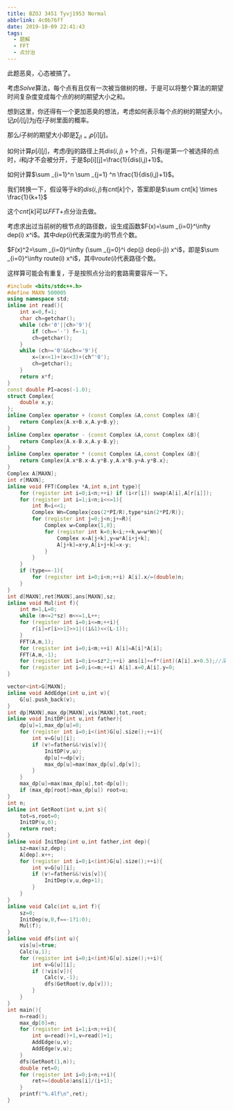 ```yaml
---
title: BZOJ 3451 Tyvj1953 Normal
abbrlink: 4c0b76ff
date: 2019-10-09 22:41:43
tags:
  - 题解
  - FFT
  - 点分治
---
```


此题恶臭，心态被搞了。

考虑$Solve$算法，每个点有且仅有一次被当做树的根，于是可以将整个算法的期望时间复杂度变成每个点的树的期望大小之和。

想到这里，你还得有一个更加恶臭的想法，考虑如何表示每个点的树的期望大小，记$p[i][j]$为$j$在$i$子树里面的概率。

那么$i$子树的期望大小即是$\sum _{j!=i} p[i][j]$。

如何计算$p[i][j]$，考虑$i$到$j$的路径上共$dis(i,j)+1$个点，只有$i$是第一个被选择的点时，$i$和$j$才不会被分开，于是$p[i][j]=\frac{1}{dis(i,j)+1}$。

如何计算$\sum _{i=1}^n \sum _{j=1} ^n \frac{1}{dis(i,j)+1}$。

我们转换一下，假设等于$k$的$dis(i,j)$有$cnt[k]$个，答案即是$\sum cnt[k] \times \frac{1}{k+1}$

这个$cnt[k]$可以$FFT$+点分治去做。

考虑求出过当前树的根节点的路径数，设生成函数$F(x)=\sum _{i=0}^\infty dep(i) x^i$。其中$dep(i)$代表深度为$i$的节点个数。

$F(x)^2=\sum _{i=0}^\infty (\sum _{j=0}^i dep(j) dep(i-j)) x^i$，即是$\sum _{i=0}^\infty route(i) x^i$，其中$route(i)$代表路径个数。

这样算可能会有重复，于是按照点分治的套路需要容斥一下。

```cpp
#include <bits/stdc++.h>
#define MAXN 500005
using namespace std;
inline int read(){
	int x=0,f=1;
	char ch=getchar();
	while (ch<'0'||ch>'9'){
		if (ch=='-') f=-1;
		ch=getchar();
	}
	while (ch>='0'&&ch<='9'){
		x=(x<<1)+(x<<3)+(ch^'0');
		ch=getchar();
	}
	return x*f;
}
const double PI=acos(-1.0);
struct Complex{
    double x,y;
};
inline Complex operator + (const Complex &A,const Complex &B){
    return Complex{A.x+B.x,A.y+B.y};
}
inline Complex operator - (const Complex &A,const Complex &B){
    return Complex{A.x-B.x,A.y-B.y};
}
inline Complex operator * (const Complex &A,const Complex &B){
    return Complex{A.x*B.x-A.y*B.y,A.x*B.y+A.y*B.x};
}
Complex A[MAXN];
int r[MAXN];
inline void FFT(Complex *A,int n,int type){
    for (register int i=0;i<n;++i) if (i<r[i]) swap(A[i],A[r[i]]);
    for (register int i=1;i<n;i<<=1){
        int R=i<<1;
        Complex Wn=Complex{cos(2*PI/R),type*sin(2*PI/R)};
        for (register int j=0;j<n;j+=R){
            Complex w=Complex{1,0};
            for (register int k=0;k<i;++k,w=w*Wn){
                Complex x=A[j+k],y=w*A[i+j+k];
                A[j+k]=x+y,A[i+j+k]=x-y;
            }
        }
    }
	if (type==-1){
    	for (register int i=0;i<n;++i) A[i].x/=(double)n;
	}
}
int d[MAXN],ret[MAXN],ans[MAXN],sz;
inline void Mul(int f){
	int m=1,L=0;
	while (m<=2*sz) m<<=1,L++;
	for (register int i=0;i<=m;++i){
		r[i]=r[i>>1]>>1|((i&1)<<(L-1));
	}
	FFT(A,m,1);
	for (register int i=0;i<m;++i) A[i]=A[i]*A[i];
	FFT(A,m,-1);
	for (register int i=0;i<=sz*2;++i) ans[i]+=f*(int)(A[i].x+0.5);//深度可能变成两倍（恶臭）
	for (register int i=0;i<=m;++i) A[i].x=0,A[i].y=0;
}

vector<int>G[MAXN];
inline void AddEdge(int u,int v){
	G[u].push_back(v);
}
int dp[MAXN],max_dp[MAXN],vis[MAXN],tot,root;
inline void InitDP(int u,int father){
	dp[u]=1,max_dp[u]=0;
	for (register int i=0;i<(int)G[u].size();++i){
		int v=G[u][i];
		if (v!=father&&!vis[v]){
			InitDP(v,u);
			dp[u]+=dp[v];
			max_dp[u]=max(max_dp[u],dp[v]);
		}
	}
	max_dp[u]=max(max_dp[u],tot-dp[u]);
	if (max_dp[root]>max_dp[u]) root=u;
}
int n;
inline int GetRoot(int u,int s){
	tot=s,root=0;
	InitDP(u,0);
	return root;
}
inline void InitDep(int u,int father,int dep){
	sz=max(sz,dep);
	A[dep].x++;
	for (register int i=0;i<(int)G[u].size();++i){
		int v=G[u][i];
		if (v!=father&&!vis[v]){
			InitDep(v,u,dep+1);
		}
	}
}
inline void Calc(int u,int f){
	sz=0;
	InitDep(u,0,f==-1?1:0);
	Mul(f);
}
inline void dfs(int u){
	vis[u]=true;
	Calc(u,1);
	for (register int i=0;i<(int)G[u].size();++i){
		int v=G[u][i];
		if (!vis[v]){
			Calc(v,-1);
			dfs(GetRoot(v,dp[v]));
		}
	}
}
int main(){
	n=read();
	max_dp[0]=n;
	for (register int i=1;i<n;++i){
		int u=read()+1,v=read()+1;
		AddEdge(u,v);
		AddEdge(v,u);
	}
	dfs(GetRoot(1,n));
	double ret=0;
	for (register int i=0;i<n;++i){
		ret+=(double)ans[i]/(i+1);
	}
	printf("%.4lf\n",ret);
}
```

